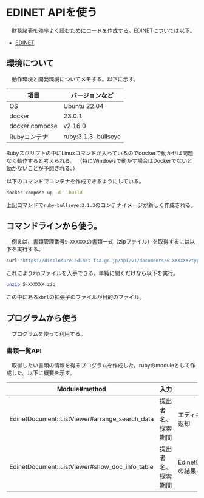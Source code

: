 # EDINET APIを使う
　財務諸表を効率よく読むためにコードを作成する。EDINETについては以下。

- [EDINET](https://disclosure2dl.edinet-fsa.go.jp/guide/static/disclosure/WZEK0110.html)

## 環境について
　動作環境と開発環境についてメモする。以下に示す。

|項目|バージョンなど|
|-|-|
|OS|Ubuntu 22.04|
|docker|23.0.1|
|docker compose|v2.16.0|
|Rubyコンテナ|ruby:3.1.3-bullseye|

Rubyスクリプトの中にLinuxコマンドが入っているのでdockerで動かせば問題なく動作すると考えられる。
（特にWindowsで動かす場合はDockerでないと動かないことが予想される。）

以下のコマンドでコンテナを作成できるようにしている。
```bash
docker compose up -d --build
```
上記コマンドで`ruby-bullseye:3.1.3`のコンテナイメージが新しく作成される。

## コマンドラインから使う。
　例えば、書類管理番号`S-XXXXXX`の書類一式（zipファイル）を取得するには以下を実行する。

```bash
curl "https://disclosure.edinet-fsa.go.jp/api/v1/documents/S-XXXXXX?type=1" --output S-XXXXXX.zip
```

これによりzipファイルを入手できる。単純に開くだけなら以下を実行。

```bash
unzip S-XXXXXX.zip
```

この中にある`xbrl`の拡張子のファイルが目的のファイル。

## プログラムから使う
　プログラムを使って利用する。

### 書類一覧API
　取得したい書類の情報を得るプログラムを作成した。rubyのmoduleとして作成した。以下に概要を示す。

|Module#method|入力|出力|
|-|-|-|
|EdinetDocument::ListViewer#arrange_search_data|提出者名、探索期間|エディネットコードごとに分けた書類情報を配列で返却|
|EdinetDocument::ListViewer#show_doc_info_table|提出者名、探索期間|EdinetDocument::ListViewer#arrange_search_dataの結果をターミナルに表示する。|